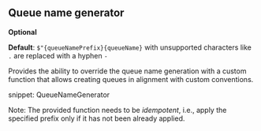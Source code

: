 ## Queue name generator

**Optional**

**Default**: `$"{queueNamePrefix}{queueName}` with unsupported characters like `.` are replaced with a hyphen `-`

Provides the ability to override the queue name generation with a custom function that allows creating queues in alignment with custom conventions.

snippet: QueueNameGenerator

Note: The provided function needs to be _idempotent_, i.e., apply the specified prefix only if it has not been already applied.